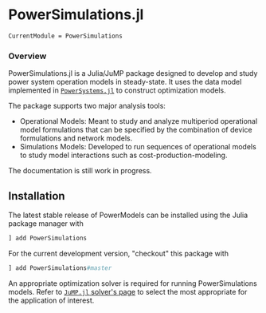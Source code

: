 # PowerSimulations.jl

```@meta
CurrentModule = PowerSimulations
```

### Overview

PowerSimulations.jl is a Julia/JuMP package designed to develop and study power system operation models in steady-state. It uses the data model implemented in [`PowerSystems.jl`](https://github.com/NREL/PowerSystems.jl) to construct optimization models.

The package supports two major analysis tools:

- Operational Models: Meant to study and analyze multiperiod operational model formulations that can be specified by the combination of device formulations and network models.
- Simulations Models: Developed to run sequences of operational models to study model interactions such as cost-production-modeling.

The documentation is still work in progress.

## Installation

The latest stable release of PowerModels can be installed using the Julia package manager with

```julia
] add PowerSimulations
```

For the current development version, "checkout" this package with

```julia
] add PowerSimulations#master
```

An appropriate optimization solver is required for running PowerSimulations models. Refer to [`JuMP.jl` solver's page](http://www.juliaopt.org/JuMP.jl/v0.20.0/installation/#Getting-Solvers-1) to select the most appropriate for the application of interest.
